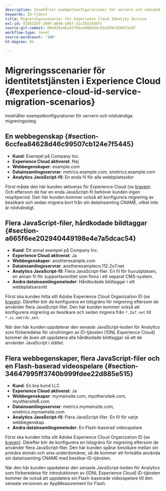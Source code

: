 ```yaml
---
description: Innehåller exempelkonfigurationer för servern och nödvändiga migreringssteg.
keywords: ID-tjänst
title: Migreringsscenarier för Experience Cloud Identity Service
exl-id: 419532bf-399f-4646-a95f-31c35535d6fc
source-git-commit: 06e935a4ba4776baa900d3dc91e294c92b873c0f
workflow-type: tm+mt
source-wordcount: '380'
ht-degree: 0%

---
```


# Migreringsscenarier för identitetstjänsten i Experience Cloud {#experience-cloud-id-service-migration-scenarios}

Innehåller exempelkonfigurationer för servern och nödvändiga migreringssteg.

## En webbegenskap {#section-6ccfea84628d46c99507cb124e7f5445}

* **Kund**: Exempel på Company Inc.
* **Experience Cloud aktiverat**: Nej
* **Webbegenskaper**: example.com
* **Datainsamlingsservrar**: metrics.example.com, smetrics.example.com
* **Analytics JavaScript-fil**: En enda fil för alla webbplatssidor

Först måste den här kunden aktiveras för Experience Cloud (se [kraven](../../reference/requirements.md)). Och eftersom de har en enda JavaScript-fil behöver kunden ingen respitperiod. Den här kunden kommer också att konfigurera migrering av besökare och sedan migrera bort från sin datainsamling CNAME, vilket inte är nödvändigt.

## Flera JavaScript-filer, hårdkodade bildtaggar {#section-a665f6ee202940449198e4e7a5dcac54}

* **Kund**: Ett annat exempel på Company Inc.
* **Experience Cloud aktiverat**: Ja
* **Webbegenskaper**: anotherexample.com
* **Datainsamlingsservrar**: anotherexampleco.112.2o7.net
* **Analytics JavaScript-fil**: Flera JavaScript-filer. En fil för huvudplatsen, en annan fil för supportavsnittet som finns i ett separat CMS-system.
* **Andra datainsamlingsmetoder**: Hårdkodade bildtaggar i ett webbplatsavsnitt

Först ska kunden hitta sitt Adobe Experience Cloud Organization ID (se [kraven](../../reference/requirements.md)). Därefter bör de konfigurera en tidsgräns för migrering eftersom de använder flera JavaScript-filer. Den här kunden kommer också att konfigurera migrering av besökare och sedan migrera från `*.2o7.net` till `*.sc.omtrdc.net`.

När den här kunden uppdaterar den senaste JavaScript-koden för Analytics som förberedelse för utrullningen av ID-tjänsten [!DNL Experience Cloud] kommer de även att uppdatera alla hårdkodade bildtaggar så att de använder JavaScript i stället.

## Flera webbegenskaper, flera JavaScript-filer och en Flash-baserad videospelare {#section-34647995ff3740b999fdee22d885e515}

* **Kund**: En bra kund LLC
* **Experience Cloud aktiverat**: Ja
* **Webbegenskaper**: mymainsite.com, myothersiteA.com, myothersiteB.com
* **Datainsamlingsservrar**: metrics.mymainsite.com, smetrics.mymainsite.com
* **Analytics JavaScript-fil**: Flera JavaScript-filer. En fil för varje webbegenskap.
* **Andra datainsamlingsmetoder**: En Flash-baserad videospelare

Först ska kunden hitta sitt Adobe Experience Cloud Organization ID (se [kraven](../../reference/requirements.md)). Därefter bör de konfigurera en tidsgräns för migrering eftersom de använder flera JavaScript-filer. Den här kunden spårar besökare mellan sin primära domän och sina underdomäner, så de kommer att fortsätta använda sin datainsamling CNAME med besökar-ID-tjänsten.

När den här kunden uppdaterar den senaste JavaScript-koden för Analytics som förberedelse för introduktionen av [!DNL Experience Cloud] ID-tjänsten kommer de också att uppdatera sin Flash-baserade videospelare till den senaste versionen av AppMeasurement for Flash.
